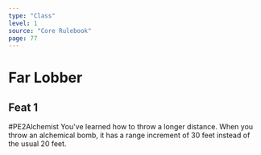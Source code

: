 ```yaml
---
type: "Class"
level: 1
source: "Core Rulebook"
page: 77
---
```

# Far Lobber
## Feat 1
#PE2Alchemist
You've learned how to throw a longer distance. When you throw an alchemical bomb, it has a range increment of 30 feet instead of the usual 20 feet.